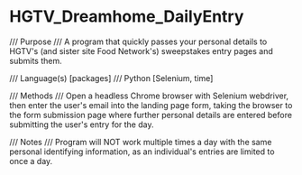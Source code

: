 # HGTV_Dreamhome_DailyEntry
/// Purpose ///
A program that quickly passes your personal details to HGTV's (and sister site Food Network's) sweepstakes entry pages and submits them.

/// Language(s) [packages] ///
Python [Selenium, time]

/// Methods ///
Open a headless Chrome browser with Selenium webdriver, then enter the user's email into the landing page form, taking the browser to the form submission page where further personal details are entered before submitting the user's entry for the day.

/// Notes ///
Program will NOT work multiple times a day with the same personal identifying information, as an individual's entries are limited to once a day.
